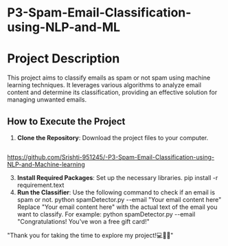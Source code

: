 # P3-Spam-Email-Classification-using-NLP-and-ML

<h1> Project Description</h1>

This project aims to classify emails as spam or not spam using machine learning techniques. It leverages various algorithms to analyze email content and determine its classification, providing an effective solution for managing unwanted emails.

<h2>How to Execute the Project</h2>

1. **Clone the Repository**: Download the project files to your computer.
     ```bash
 https://github.com/Srishti-951245/-P3-Spam-Email-Classification-using-NLP-and-Machine-learning
   
3. **Install Required Packages**: Set up the necessary libraries.
   pip install -r requirement.text
4.  **Run the Classifier**: Use the following command to check if an email is spam or not.
   python spamDetector.py --email "Your email content here"
  Replace "Your email content here" with the actual text of the email you want to classify. For example:
   python spamDetector.py --email "Congratulations! You've won a free gift card!"

 "Thank you for taking the time to explore my project!💻🌟😊"
